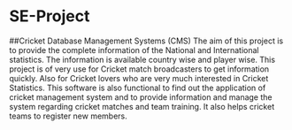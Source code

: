 # SE-Project
##Cricket Database Management Systems (CMS)
The aim of this project is to provide the complete information of the National and International statistics. 
The information is available country wise and player wise.
This project is of very use for Cricket match broadcasters to get information quickly. Also for Cricket lovers who are very much interested in Cricket Statistics.
This software is also functional to find out the application of cricket management system and to provide information and manage the system regarding cricket matches and team training. It also helps cricket teams to register new members.  
